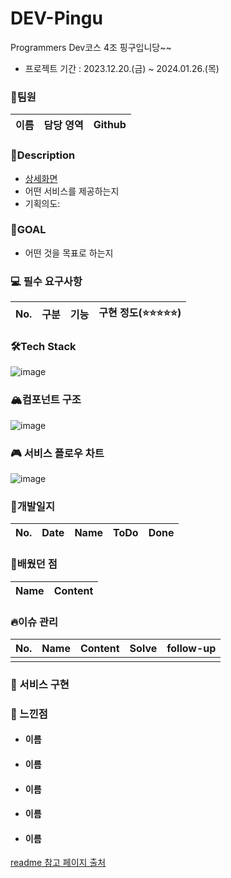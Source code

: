 # DEV-Pingu
Programmers Dev코스 4조 핑구입니당~~


- 프로젝트 기간 : 2023.12.20.(금)  ~ 2024.01.26.(목)



### 🤝팀원

| 이름   | 담당 영역                                                    | Github                        |
| ------ | ------------------------------------------------------------ | ----------------------------- |




### 📝Description

- [상세화면]() 
- 어떤 서비스를 제공하는지
- 기획의도:



### 🥇GOAL

- 어떤 것을 목표로 하는지



### 💻 필수 요구사항

| No.  | 구분               | 기능                                 | 구현 정도(⭐⭐⭐⭐⭐)                                            |
| ---- | ------------------ | ------------------------------------ | ----------------------------------------------------------- |




### 🛠Tech Stack

![image]()





### 🏔컴포넌트 구조

![image]()



### 🎮 서비스 플로우 차트

![image]()



### 📅개발일지

| No.  | Date     | Name   | ToDo                                                         | Done                                                         |
| ---- | -------- | ------ | ------------------------------------------------------------ | ------------------------------------------------------------ |




### 💎배웠던 점

| Name   | Content                                                      |
| ------ | ------------------------------------------------------------ |




### 🔥이슈 관리

| No.  | Name   | Content                                                      | Solve    | follow-up                                                    |
| ---- | ------ | ------------------------------------------------------------ | -------- | ------------------------------------------------------------ |
                                        |



### 🎨 서비스 구현





### 🤔 느낀점

- #### 이름

- #### 이름

- #### 이름

- #### 이름

- #### 이름




[readme 참고 페이지 출처](https://github.com/siwon-park/Movie_Community_Web/blob/master/README.md)